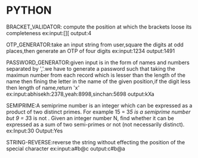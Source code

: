 # PYTHON
BRACKET_VALIDATOR: compute the position at which the brackets loose its completeness
ex:input:[][
   output:4
   
OTP_GENERATOR:take an input string from user,square the digits at odd places,then generate an OTP of four digits
ex:input:1234
   output:1491
   
PASSWORD_GENERATOR:given input is in the form of names and numbers separated by ','.we have to generate a password such that taking the maximun number from each record which is lesser than the length of the name then fining the letter in the name of the given position,if the digit less then length of name,return 'x'
ex:input:abhisekh:2378,yeah:8998,sinchan:5698
   output:kXa
   
SEMIPRIME:A semiprime number is an integer which can be expressed as a product of two distinct primes. For example 15 = 3*5 is a semiprime number but 9 = 3*3 is not .
Given an integer number N, find whether it can be expressed as a sum of two semi-primes or not (not necessarily distinct).
ex:Input:30
   Output:Yes
   
STRING-REVERSE:reverse the string without effecting the position of the special character
ex:input:a#b@c
   output:c#b@a
   


